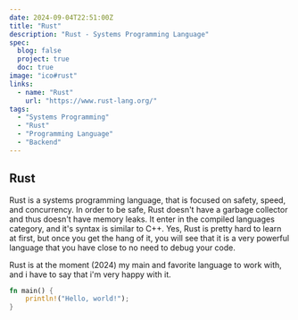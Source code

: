 ```yaml
---
date: 2024-09-04T22:51:00Z
title: "Rust"
description: "Rust - Systems Programming Language"
spec:
  blog: false
  project: true
  doc: true
image: "ico#rust"
links:
  - name: "Rust"
    url: "https://www.rust-lang.org/"
tags:
  - "Systems Programming"
  - "Rust"
  - "Programming Language"
  - "Backend"
---
```


## Rust

Rust is a systems programming language, that is focused on safety, speed, and concurrency. In order to be safe, Rust doesn't have a garbage collector and thus doesn't have memory leaks. It enter in the compiled languages category, and it's syntax is similar to C++. Yes, Rust is pretty hard to learn at first, but once you get the hang of it, you will see that it is a very powerful language that you have close to no need to debug your code.

Rust is at the moment (2024) my main and favorite language to work with, and i have to say that i'm very happy with it.

```rust
fn main() {
    println!("Hello, world!");
}
```
